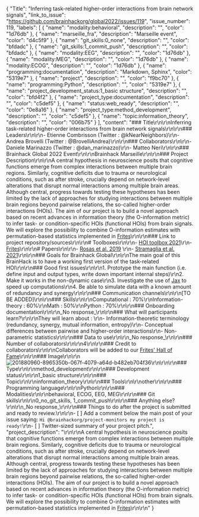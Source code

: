 {
  "Title": "Inferring task-related higher-order interactions from brain network signals",
  "link_to_issue": "https://github.com/brainhackorg/global2022/issues/119",
  "issue_number": 119,
  "labels": [
    {
      "name": "modality:behavioral",
      "description": "",
      "color": "1d76db"
    },
    {
      "name": "marseille_fra",
      "description": "Marseille event",
      "color": "d4c5f9"
    },
    {
      "name": "git_skills:0_none",
      "description": "",
      "color": "bfdadc"
    },
    {
      "name": "git_skills:1_commit_push",
      "description": "",
      "color": "bfdadc"
    },
    {
      "name": "modality:EEG",
      "description": "",
      "color": "1d76db"
    },
    {
      "name": "modality:MEG",
      "description": "",
      "color": "1d76db"
    },
    {
      "name": "modality:ECOG",
      "description": "",
      "color": "1d76db"
    },
    {
      "name": "programming:documentation",
      "description": "Markdown, Sphinx",
      "color": "5319e7"
    },
    {
      "name": "project",
      "description": "",
      "color": "f9bc70"
    },
    {
      "name": "programming:Python",
      "description": "",
      "color": "5319e7"
    },
    {
      "name": "project_development_status:1_basic structure",
      "description": "",
      "color": "bfd4f2"
    },
    {
      "name": "project_type:documentation",
      "description": "",
      "color": "c5def5"
    },
    {
      "name": "status:web_ready",
      "description": "",
      "color": "0e8a16"
    },
    {
      "name": "project_type:method_development",
      "description": "",
      "color": "c5def5"
    },
    {
      "name": "topic:information_theory",
      "description": "",
      "color": "006b75"
    }
  ],
  "content": "### Title\r\n\r\nInferring task-related higher-order interactions from brain network signals\r\n\r\n### Leaders\r\n\r\n- Etienne Combrisson (Twitter : @kNearNeighbors)\r\n- Andrea Brovelli (Twitter : @BrovelliAndrea)\r\n\r\n### Collaborators\r\n\r\n- Daniele Marinazzo (Twitter : @dan_marinazzo)\r\n- Matteo Neri\r\n\r\n### Brainhack Global 2022 Event\r\n\r\nBrainhack Marseille\r\n\r\n### Project Description\r\n\r\nA central hypothesis in neuroscience posits that cognitive functions emerge from complex interactions between multiple brain regions. Similarly, cognitive deficits due to trauma or neurological conditions, such as after stroke, crucially depend on network-level alterations that disrupt normal interactions among multiple brain areas. Although central, progress towards testing these hypotheses has been limited by the lack of approaches for studying interactions between multiple brain regions beyond pairwise relations, the so-called higher-order interactions (HOIs). The aim of our project is to build a novel approach based on recent advances in information theory (the O-information metric) to infer task- or condition-specific HOIs (functional HOIs) from brain signals. We will explore the possibility to combine O-information estimates with permutation-based statistics implemented in [Frites](https://github.com/brainets/frites)\r\n\r\n### Link to project repository/sources\r\n\r\n# Toolboxes\r\n\r\n- [HOI toolbox 2021](https://github.com/brainets/hoi_bhk)\r\n- [Frites](https://github.com/brainets/frites)\r\n\r\n# Papers\r\n\r\n-  [Rosas et al. 2019](https://journals.aps.org/pre/abstract/10.1103/PhysRevE.100.032305) \r\n- [Stramaglia et al. 2021](https://www.frontiersin.org/articles/10.3389/fphys.2020.595736/full)\r\n\r\n### Goals for Brainhack Global\r\n\r\nThe main goal of this BrainHack is to have a working first version of the task-related HOI\r\n\r\n### Good first issues\r\n\r\n1. Prototype the main function (i.e. define input and output types, write down important internal steps)\r\n2. Make it works in the non-dynamic case\r\n3. Investigate the use of [Jax](https://github.com/google/jax) to speed up computations\r\n4. Be able to simulate data with a known amount of redundancy and synergy\r\n\r\n### Communication channels\r\n\r\n[TO BE ADDED]\r\n\r\n### Skills\r\n\r\nComputational : 70%\r\nInformation-theory : 60%\r\nMath : 50%\r\nPython : 70%\r\n\r\n### Onboarding documentation\r\n\r\n_No response_\r\n\r\n### What will participants learn?\r\n\r\nThey will learn about : \r\n- Information-theoretic terminology (redundancy, synergy, mutual information, entropy)\r\n- Conceptual differences between pairwise and higher-order interactions\r\n- Non-parametric statistics\r\n\r\n### Data to use\r\n\r\n_No response_\r\n\r\n### Number of collaborators\r\n\r\n4\r\n\r\n### Credit to collaborators\r\n\r\nCollaborators will be added to our [Frites' Hall of Fame](https://brainets.github.io/frites/overview/ovw_community.html#authors-and-contributors)\r\n\r\n### Image\r\n\r\n![201880960-8965350b-067f-4079-a64d-b482eb704f36](https://user-images.githubusercontent.com/15892073/202182218-f527ce37-773d-4591-b259-194c8211766d.png)\r\n\r\n\r\n### Type\r\n\r\nmethod_development\r\n\r\n### Development status\r\n\r\n1_basic structure\r\n\r\n### Topic\r\n\r\ninformation_theory\r\n\r\n### Tools\r\n\r\nother\r\n\r\n### Programming language\r\n\r\nPython\r\n\r\n### Modalities\r\n\r\nbehavioral, ECOG, EEG, MEG\r\n\r\n### Git skills\r\n\r\n0_no_git_skills, 1_commit_push\r\n\r\n### Anything else?\r\n\r\n_No response_\r\n\r\n### Things to do after the project is submitted and ready to review.\r\n\r\n- [ ] Add a comment below the main post of your issue saying: `Hi @brainhackorg/project-monitors my project is ready!`\r\n- [ ] Twitter-sized summary of your project pitch.",
  "project_description": "\r\n\r\nA central hypothesis in neuroscience posits that cognitive functions emerge from complex interactions between multiple brain regions. Similarly, cognitive deficits due to trauma or neurological conditions, such as after stroke, crucially depend on network-level alterations that disrupt normal interactions among multiple brain areas. Although central, progress towards testing these hypotheses has been limited by the lack of approaches for studying interactions between multiple brain regions beyond pairwise relations, the so-called higher-order interactions (HOIs). The aim of our project is to build a novel approach based on recent advances in information theory (the O-information metric) to infer task- or condition-specific HOIs (functional HOIs) from brain signals. We will explore the possibility to combine O-information estimates with permutation-based statistics implemented in [Frites](https://github.com/brainets/frites)\r\n\r\n"
}
